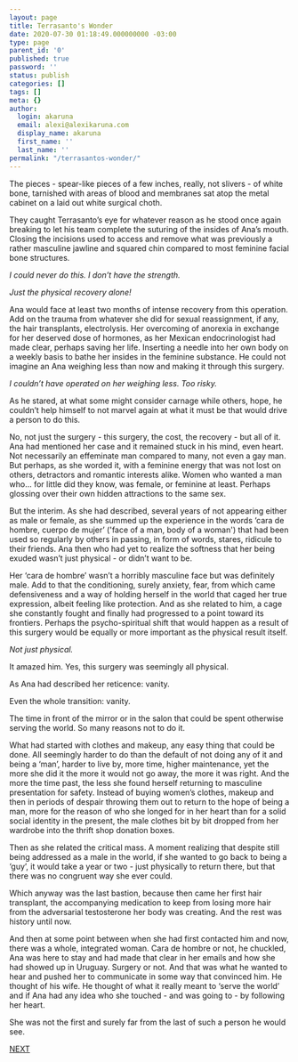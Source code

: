 ```yaml
---
layout: page
title: Terrasanto's Wonder
date: 2020-07-30 01:18:49.000000000 -03:00
type: page
parent_id: '0'
published: true
password: ''
status: publish
categories: []
tags: []
meta: {}
author:
  login: akaruna
  email: alexi@alexikaruna.com
  display_name: akaruna
  first_name: ''
  last_name: ''
permalink: "/terrasantos-wonder/"
---
```

<!-- wp:paragraph -->

The pieces - spear-like pieces of a few inches, really, not slivers - of white bone, tarnished with areas of blood and membranes sat atop the metal cabinet on a laid out white surgical choth.&nbsp;

<!-- /wp:paragraph -->

<!-- wp:paragraph -->

They caught Terrasanto’s eye for whatever reason as he stood once again breaking to let his team complete the suturing of the insides of Ana’s mouth. Closing the incisions used to access and remove what was previously a rather masculine jawline and squared chin compared to most feminine facial bone structures.

<!-- /wp:paragraph -->

<!-- wp:paragraph -->

_I could never do this. I don’t have the strength.&nbsp;_

<!-- /wp:paragraph -->

<!-- wp:paragraph -->

_Just the physical recovery alone!_

<!-- /wp:paragraph -->

<!-- wp:paragraph -->

Ana would face at least two months of intense recovery from this operation. Add on the trauma from whatever she did for sexual reassignment, if any, the hair transplants, electrolysis. Her overcoming of anorexia in exchange for her deserved dose of hormones, as her Mexican endocrinologist had made clear, perhaps saving her life. Inserting a needle into her own body on a weekly basis to bathe her insides in the feminine substance. He could not imagine an Ana weighing less than now and making it through this surgery.

<!-- /wp:paragraph -->

<!-- wp:paragraph -->

_I couldn’t have operated on her weighing less. Too risky._

<!-- /wp:paragraph -->

<!-- wp:paragraph -->

As he stared, at what some might consider carnage while others, hope, he couldn’t help himself to not marvel again at what it must be that would drive a person to do this.&nbsp;

<!-- /wp:paragraph -->

<!-- wp:paragraph -->

No, not just the surgery - this surgery, the cost, the recovery - but all of it. Ana had mentioned her case and it remained stuck in his mind, even heart. Not necessarily an effeminate man compared to many, not even a gay man. But perhaps, as she worded it, with a feminine energy that was not lost on others, detractors and romantic interests alike. Women who wanted a man who… for little did they know, was female, or feminine at least. Perhaps glossing over their own hidden attractions to the same sex.&nbsp;

<!-- /wp:paragraph -->

<!-- wp:paragraph -->

But the interim. As she had described, several years of not appearing either as male or female, as she summed up the experience in the words ‘cara de hombre, cuerpo de mujer’ ('face of a man, body of a woman') that had been used so regularly by others in passing, in form of words, stares, ridicule to their friends. Ana then who had yet to realize the softness that her being exuded wasn’t just physical - or didn’t want to be.&nbsp;

<!-- /wp:paragraph -->

<!-- wp:paragraph -->

Her ‘cara de hombre’ wasn’t a horribly masculine face but was definitely male. Add to that the conditioning, surely anxiety, fear, from which came defensiveness and a way of holding herself in the world that caged her true expression, albeit feeling like protection. And as she related to him, a cage she constantly fought and finally had progressed to a point toward its frontiers. Perhaps the psycho-spiritual shift that would happen as a result of this surgery would be equally or more important as the physical result itself.

<!-- /wp:paragraph -->

<!-- wp:paragraph -->

_Not just physical._&nbsp;

<!-- /wp:paragraph -->

<!-- wp:paragraph -->

It amazed him. Yes, this surgery was seemingly all physical.&nbsp;

<!-- /wp:paragraph -->

<!-- wp:paragraph -->

As Ana had described her reticence: vanity.&nbsp;

<!-- /wp:paragraph -->

<!-- wp:paragraph -->

Even the whole transition: vanity.&nbsp;

<!-- /wp:paragraph -->

<!-- wp:paragraph -->

The time in front of the mirror or in the salon that could be spent otherwise serving the world. So many reasons not to do it.&nbsp;

<!-- /wp:paragraph -->

<!-- wp:paragraph -->

What had started with clothes and makeup, any easy thing that could be done. All seemingly harder to do than the default of not doing any of it and being a ‘man’, harder to live by, more time, higher maintenance, yet the more she did it the more it would not go away, the more it was right. And the more the time past, the less she found herself returning to masculine presentation for safety. Instead of buying women’s clothes, makeup and then in periods of despair throwing them out to return to the hope of being a man, more for the reason of who she longed for in her heart than for a solid social identity in the present, the male clothes bit by bit dropped from her wardrobe into the thrift shop donation boxes. &nbsp;

<!-- /wp:paragraph -->

<!-- wp:paragraph -->

Then as she related the critical mass. A moment realizing that despite still being addressed as a male in the world, if she wanted to go back to being a ‘guy’, it would take a year or two - just physically to return there, but that there was no congruent way she ever could.&nbsp;

<!-- /wp:paragraph -->

<!-- wp:paragraph -->

Which anyway was the last bastion, because then came her first hair transplant, the accompanying medication to keep from losing more hair from the adversarial testosterone her body was creating. And the rest was history until now.&nbsp;

<!-- /wp:paragraph -->

<!-- wp:paragraph -->

And then at some point between when she had first contacted him and now, there was a whole, integrated woman. Cara de hombre or not, he chuckled, Ana was here to stay and had made that clear in her emails and how she had showed up in Uruguay. Surgery or not. And that was what he wanted to hear and pushed her to communicate in some way that convinced him. He thought of his wife. He thought of what it really meant to ‘serve the world’ and if Ana had any idea who she touched - and was going to - by following her heart.

<!-- /wp:paragraph -->

<!-- wp:paragraph -->

She was not the first and surely far from the last of such a person he would see.&nbsp;

<!-- /wp:paragraph -->

<!-- wp:paragraph -->

[NEXT](https://ffs.alexikaruna.com/a-girl-who-knows-a-guy/)

<!-- /wp:paragraph -->

